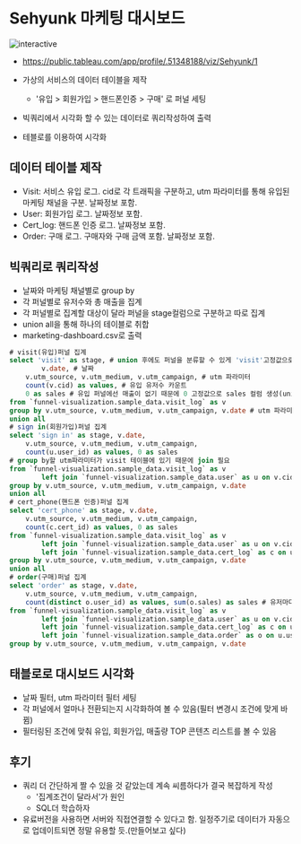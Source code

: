 # Sehyunk 마케팅 대시보드

![interactive](images/interactive.gif)

- https://public.tableau.com/app/profile/.51348188/viz/Sehyunk/1

- 가상의 서비스의 데이터 테이블을 제작

  - '유입 > 회원가입 > 핸드폰인증 > 구매' 로 퍼널 세팅

- 빅쿼리에서 시각화 할 수 있는 데이터로 쿼리작성하여 출력

- 테블로를 이용하여 시각화

  

## 데이터 테이블 제작

- Visit: 서비스 유입 로그. cid로 각 트래픽을 구분하고, utm 파라미터를 통해 유입된 마케팅 채널을 구분. 날짜정보 포함.
- User: 회원가입 로그. 날짜정보 포함.
- Cert_log: 핸드폰 인증 로그. 날짜정보 포함.
- Order: 구매 로그. 구매자와 구매 금액 포함. 날짜정보 포함.



## 빅쿼리로 쿼리작성

- 날짜와 마케팅 채널별로 group by
- 각 퍼널별로 유저수와 총 매출을 집계
- 각 퍼널별로 집계할 대상이 달라 퍼널을 stage컬럼으로 구분하고 따로 집계
- union all을 통해 하나의 테이블로 취합
- marketing-dashboard.csv로 출력

```sql
# visit(유입)퍼널 집계
select 'visit' as stage, # union 후에도 퍼널을 분류할 수 있게 'visit'고정값으로 stage컬럼 생성
		v.date, # 날짜
    v.utm_source, v.utm_medium, v.utm_campaign, # utm 파라미터
    count(v.cid) as values, # 유입 유저수 카운트
    0 as sales # 유입 퍼널에선 매출이 없기 때문에 0 고정값으로 sales 컬럼 생성(union을 위해 컬럼을 맞춰줘야 함)
from `funnel-visualization.sample_data.visit_log` as v
group by v.utm_source, v.utm_medium, v.utm_campaign, v.date # utm 파라미터와 날짜로 group by
union all 
# sign in(회원가입)퍼널 집계
select 'sign in' as stage, v.date,
    v.utm_source, v.utm_medium, v.utm_campaign, 
    count(u.user_id) as values, 0 as sales
# group by할 utm파라미터가 visit 테이블에 있기 때문에 join 필요
from `funnel-visualization.sample_data.visit_log` as v
        left join `funnel-visualization.sample_data.user` as u on v.cid = u.cid
group by v.utm_source, v.utm_medium, v.utm_campaign, v.date
union all 
# cert_phone(핸드폰 인증)퍼널 집계
select 'cert_phone' as stage, v.date,
    v.utm_source, v.utm_medium, v.utm_campaign, 
    count(c.cert_id) as values, 0 as sales
from `funnel-visualization.sample_data.visit_log` as v
        left join `funnel-visualization.sample_data.user` as u on v.cid = u.cid
        left join `funnel-visualization.sample_data.cert_log` as c on u.user_id = c.user_id
group by v.utm_source, v.utm_medium, v.utm_campaign, v.date
union all 
# order(구매)퍼널 집계
select 'order' as stage, v.date,
    v.utm_source, v.utm_medium, v.utm_campaign, 
    count(distinct o.user_id) as values, sum(o.sales) as sales # 유저마다 재구매가 있을 수 있으므로 distinct로 중복없이 user_id를 카운트, sales값의 총합 집계
from `funnel-visualization.sample_data.visit_log` as v
        left join `funnel-visualization.sample_data.user` as u on v.cid = u.cid
        left join `funnel-visualization.sample_data.cert_log` as c on u.user_id = c.user_id
        left join `funnel-visualization.sample_data.order` as o on u.user_id = o.user_id
group by v.utm_source, v.utm_medium, v.utm_campaign, v.date
```



## 태블로로 대시보드 시각화

- 날짜 필터, utm 파라미터 필터 세팅
- 각 퍼널에서 얼마나 전환되는지 시각화하여 볼 수 있음(필터 변경시 조건에 맞게 바뀜)
- 필터링된 조건에 맞춰 유입, 회원가입, 매출량 TOP 콘텐츠 리스트를 볼 수 있음



## 후기

- 쿼리 더 간단하게 짤 수 있을 것 같았는데 계속 씨름하다가 결국 복잡하게 작성
  - '집계조건이 달라서'가 원인
  - SQL더 학습하자
- 유료버전을 사용하면 서버와 직접연결할 수 있다고 함. 일정주기로 데이터가 자동으로 업데이트되면 정말 유용할 듯.(만들어보고 싶다)
